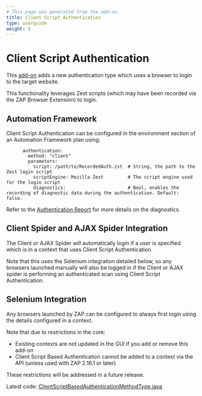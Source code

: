 ```yaml
---
# This page was generated from the add-on.
title: Client Script Authentication
type: userguide
weight: 5
---
```


# Client Script Authentication

This [add-on](/docs/desktop/addons/authentication-helper/) adds a new authentication type which uses a browser to login to the target website.


This functionality leverages Zest scripts (which may have been recorded via the ZAP Browser Extension) to login.


## Automation Framework

Client Script Authentication can be configured in the environment section of an Automation Framework plan using:

```
      authentication:
        method: "client"
        parameters:
          script: /path/to/RecordedAuth.zst  # String, the path to the Zest login script
          scriptEngine: Mozilla Zest         # The script engine used for the login script
          diagnostics:                       # Bool, enables the recording of diagnostic data during the authentication. Default: false.
```


Refer to the [Authentication Report](/docs/desktop/addons/authentication-helper/auth-report-json/) for more details on the diagnostics.

## Client Spider and AJAX Spider Integration

The Client or AJAX Spider will automatically login if a user is specified which is in a context that uses Client Script Authentication.


Note that this uses the Selenium integration detailed below, so any browsers launched manually will also be logged in if the
Client or AJAX spider is performing an authenticated scan using Client Script Authentication.

## Selenium Integration

Any browsers launched by ZAP can be configured to always first login using the details configured in a context.


Note that due to restrictions in the core:

* Existing contexts are not updated in the GUI if you add or remove this add-on
* Client Script Based Authentication cannot be added to a context via the API (unless used with ZAP 2.16.1 or later)

These restrictions will be addressed in a future release.


Latest code: [ClientScriptBasedAuthenticationMethodType.java](https://github.com/zaproxy/zap-extensions/blob/main/addOns/authhelper/src/main/java/org/zaproxy/addon/authhelper/ClientScriptBasedAuthenticationMethodType.java)
